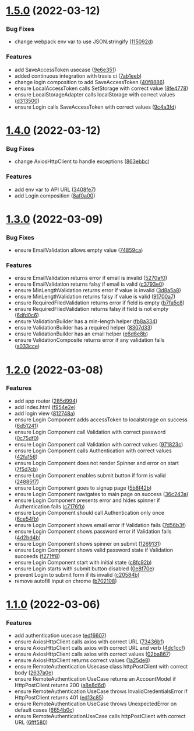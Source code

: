 # [1.5.0](https://github.com/DiegoSalas27/ReactJS-Hooks-TDD-Clean-Architecture-SOLID-e-Patterns/compare/v1.4.0...v1.5.0) (2022-03-12)


### Bug Fixes

* change webpack env var to use JSON.stringify ([115092d](https://github.com/DiegoSalas27/ReactJS-Hooks-TDD-Clean-Architecture-SOLID-e-Patterns/commit/115092d1db63ed254c127e897dfd6f3e581c0180))


### Features

* add SaveAccessToken usecase ([9e6e351](https://github.com/DiegoSalas27/ReactJS-Hooks-TDD-Clean-Architecture-SOLID-e-Patterns/commit/9e6e351630490548c16f57a93b05ce2785cdb9b1))
* added continuous integration with travis ci ([7ab1eeb](https://github.com/DiegoSalas27/ReactJS-Hooks-TDD-Clean-Architecture-SOLID-e-Patterns/commit/7ab1eeb58e3ed3734f54a5f6e8bad408349599c8))
* change login composition to add SaveAccessToken ([40f8886](https://github.com/DiegoSalas27/ReactJS-Hooks-TDD-Clean-Architecture-SOLID-e-Patterns/commit/40f8886aff92e3a64a15371a05592ac8f50701aa))
* ensure LocalAccessToken calls SetStorage with correct value ([8fe4778](https://github.com/DiegoSalas27/ReactJS-Hooks-TDD-Clean-Architecture-SOLID-e-Patterns/commit/8fe47788b456114b54ecfb64a6df93d9f0a677b3))
* ensure LocalStorageAdapter calls localStorage with correct values ([d313500](https://github.com/DiegoSalas27/ReactJS-Hooks-TDD-Clean-Architecture-SOLID-e-Patterns/commit/d313500b370e6bace22f5a2611ca58f65225f27b))
* ensure Login calls SaveAccessToken with correct values ([9c4a3fd](https://github.com/DiegoSalas27/ReactJS-Hooks-TDD-Clean-Architecture-SOLID-e-Patterns/commit/9c4a3fd58fb8505f9e978bf61823c96b971cc729))



# [1.4.0](https://github.com/DiegoSalas27/ReactJS-Hooks-TDD-Clean-Architecture-SOLID-e-Patterns/compare/v1.3.0...v1.4.0) (2022-03-12)


### Bug Fixes

* change AxiosHttpClient to handle exceptions ([863ebbc](https://github.com/DiegoSalas27/ReactJS-Hooks-TDD-Clean-Architecture-SOLID-e-Patterns/commit/863ebbcceb78702951099a84f1c89f208689af03))


### Features

* add env var to API URL ([3408fe7](https://github.com/DiegoSalas27/ReactJS-Hooks-TDD-Clean-Architecture-SOLID-e-Patterns/commit/3408fe724ed65ce41e9545a60bf21d8ecc335516))
* add Login composition ([8af0a00](https://github.com/DiegoSalas27/ReactJS-Hooks-TDD-Clean-Architecture-SOLID-e-Patterns/commit/8af0a00086f99e6ef5c2f5a9879e05d031571c2f))



# [1.3.0](https://github.com/DiegoSalas27/ReactJS-Hooks-TDD-Clean-Architecture-SOLID-e-Patterns/compare/v1.2.0...v1.3.0) (2022-03-09)


### Bug Fixes

* ensure EmailValidation allows empty value ([74859ca](https://github.com/DiegoSalas27/ReactJS-Hooks-TDD-Clean-Architecture-SOLID-e-Patterns/commit/74859caef3ec5e765757432a766c14cb1c7e2a64))


### Features

* ensure EmailValidation returns error if email is invalid ([5270af0](https://github.com/DiegoSalas27/ReactJS-Hooks-TDD-Clean-Architecture-SOLID-e-Patterns/commit/5270af0ebda3ae504abac8146481f45daf4f73b0))
* ensure EmailValidation returns falsy if email is valid ([c3793e0](https://github.com/DiegoSalas27/ReactJS-Hooks-TDD-Clean-Architecture-SOLID-e-Patterns/commit/c3793e001426438e01310df7355f7fe5b9c26379))
* ensure MinLengthValidation returns error if value is invalid ([3d8a5a8](https://github.com/DiegoSalas27/ReactJS-Hooks-TDD-Clean-Architecture-SOLID-e-Patterns/commit/3d8a5a83da2fe066f8c9a500f0fcec9f3cd573a2))
* ensure MinLengthValidation returns falsy if value is valid ([91700a7](https://github.com/DiegoSalas27/ReactJS-Hooks-TDD-Clean-Architecture-SOLID-e-Patterns/commit/91700a7b4158dd7b9617c0401f28e05d0c3a9bc7))
* ensure RequiredFiledValidation returns error if field is empty ([b7fa5c8](https://github.com/DiegoSalas27/ReactJS-Hooks-TDD-Clean-Architecture-SOLID-e-Patterns/commit/b7fa5c8d9dd268170b67b3920997fb306e678265))
* ensure RequiredFiledValidation returns falsy if field is not empty ([6dfd0c6](https://github.com/DiegoSalas27/ReactJS-Hooks-TDD-Clean-Architecture-SOLID-e-Patterns/commit/6dfd0c670278edd640aa048ca97e0993395aaf7d))
* ensure ValidationBuilder has a min-length  helper ([fb8a334](https://github.com/DiegoSalas27/ReactJS-Hooks-TDD-Clean-Architecture-SOLID-e-Patterns/commit/fb8a3345ef21c4dc16ae07e02ac4fb361d91e638))
* ensure ValidationBuilder has a required helper ([8307d33](https://github.com/DiegoSalas27/ReactJS-Hooks-TDD-Clean-Architecture-SOLID-e-Patterns/commit/8307d331c116df6274b39079f57dc6a4a1d97597))
* ensure ValidationBuilder has an email helper ([e6d6e8b](https://github.com/DiegoSalas27/ReactJS-Hooks-TDD-Clean-Architecture-SOLID-e-Patterns/commit/e6d6e8b2a8e298f096e629ee5e2845a80f39c475))
* ensure ValidationComposite returns error if any validation fails ([a033cce](https://github.com/DiegoSalas27/ReactJS-Hooks-TDD-Clean-Architecture-SOLID-e-Patterns/commit/a033cce0d15e1b42c876a06fc60ce34a214ab5bf))



# [1.2.0](https://github.com/DiegoSalas27/ReactJS-Hooks-TDD-Clean-Architecture-SOLID-e-Patterns/compare/v1.1.0...v1.2.0) (2022-03-08)


### Features

* add app router ([285d994](https://github.com/DiegoSalas27/ReactJS-Hooks-TDD-Clean-Architecture-SOLID-e-Patterns/commit/285d9943fb33b09366d31af36cd8c93138217fd8))
* add index.html ([f954e2e](https://github.com/DiegoSalas27/ReactJS-Hooks-TDD-Clean-Architecture-SOLID-e-Patterns/commit/f954e2e1436d609e89ac67287a81330500d943f8))
* add login view ([812748a](https://github.com/DiegoSalas27/ReactJS-Hooks-TDD-Clean-Architecture-SOLID-e-Patterns/commit/812748afa086002e4bf7f0aeb1016ca566105169))
* ensure Login Component adds accessToken to localstorage on success ([6d51241](https://github.com/DiegoSalas27/ReactJS-Hooks-TDD-Clean-Architecture-SOLID-e-Patterns/commit/6d512415e2ccf98d252bbab4d61fdc93986ccb11))
* ensure Login Component call Validation with correct password ([0c75df0](https://github.com/DiegoSalas27/ReactJS-Hooks-TDD-Clean-Architecture-SOLID-e-Patterns/commit/0c75df056e394ca49c8b933e8e77463f7c065801))
* ensure Login Component call Validation with correct values ([971823c](https://github.com/DiegoSalas27/ReactJS-Hooks-TDD-Clean-Architecture-SOLID-e-Patterns/commit/971823c8edb4f44d774a17d3bb057ceeb8462653))
* ensure Login Component calls Authentication with correct values ([42fa156](https://github.com/DiegoSalas27/ReactJS-Hooks-TDD-Clean-Architecture-SOLID-e-Patterns/commit/42fa156108093059b69ab8ab6263cac91bbfb530))
* ensure Login Component does not render Spinner and error on start ([7f5d7cb](https://github.com/DiegoSalas27/ReactJS-Hooks-TDD-Clean-Architecture-SOLID-e-Patterns/commit/7f5d7cb3d54891aedda310e89e52464b85013ea6))
* ensure Login Component enables submit button if form is valid ([24885f7](https://github.com/DiegoSalas27/ReactJS-Hooks-TDD-Clean-Architecture-SOLID-e-Patterns/commit/24885f76e6bc9386ad97a9ed608eb98853596e60))
* ensure Login Component goes to signup page ([5b8f42b](https://github.com/DiegoSalas27/ReactJS-Hooks-TDD-Clean-Architecture-SOLID-e-Patterns/commit/5b8f42ba0b2f7a4d5db0d9b84bc56d48e6c1d7fd))
* ensure Login Component navigates to main page on success ([36c243a](https://github.com/DiegoSalas27/ReactJS-Hooks-TDD-Clean-Architecture-SOLID-e-Patterns/commit/36c243a65b72c4e47f606c8435a4ac5fc0d7dfab))
* ensure Login Component presents error and hides spinner if Authentication fails ([c7176fb](https://github.com/DiegoSalas27/ReactJS-Hooks-TDD-Clean-Architecture-SOLID-e-Patterns/commit/c7176fb76b5b75a0a6ed4801ca59d53b0e2b25a1))
* ensure Login Component should call Authentication only once ([6ce54fb](https://github.com/DiegoSalas27/ReactJS-Hooks-TDD-Clean-Architecture-SOLID-e-Patterns/commit/6ce54fb258faa619b09ef1427509a54b32d73d7b))
* ensure Login Component shows email error if Validation fails ([7d56b3f](https://github.com/DiegoSalas27/ReactJS-Hooks-TDD-Clean-Architecture-SOLID-e-Patterns/commit/7d56b3fd76ee092c9a9c49a0c15a0a2af70dbe31))
* ensure Login Component shows password error if Validation fails ([4d2bd4b](https://github.com/DiegoSalas27/ReactJS-Hooks-TDD-Clean-Architecture-SOLID-e-Patterns/commit/4d2bd4bd7ca00e85d72778f330cf19b357f1a6fd))
* ensure Login Component shows spinner on submit ([1269131](https://github.com/DiegoSalas27/ReactJS-Hooks-TDD-Clean-Architecture-SOLID-e-Patterns/commit/12691318900326d4fb7bde568a64c5d7a806163a))
* ensure Login Component shows valid password state if Validation succeeds ([f271ff8](https://github.com/DiegoSalas27/ReactJS-Hooks-TDD-Clean-Architecture-SOLID-e-Patterns/commit/f271ff80fee98d9d6a8f31cd443bbdaf59b16768))
* ensure Login Component start with initial state ([c8fc92b](https://github.com/DiegoSalas27/ReactJS-Hooks-TDD-Clean-Architecture-SOLID-e-Patterns/commit/c8fc92bedcf294968ee9bc8da4e2678a44d1b599))
* ensure Login starts with submit button disabled ([0e8f70e](https://github.com/DiegoSalas27/ReactJS-Hooks-TDD-Clean-Architecture-SOLID-e-Patterns/commit/0e8f70eac980c12b7edb1d34f81499e636ed78eb))
* prevent Login to submit form if its invalid ([c20584b](https://github.com/DiegoSalas27/ReactJS-Hooks-TDD-Clean-Architecture-SOLID-e-Patterns/commit/c20584b36315e5f72cb971cd4ff73af68b1b5deb))
* remove autofill input on chrome ([b702108](https://github.com/DiegoSalas27/ReactJS-Hooks-TDD-Clean-Architecture-SOLID-e-Patterns/commit/b702108a277b446cbfd58f25dccda3696e8c63df))



# [1.1.0](https://github.com/DiegoSalas27/ReactJS-Hooks-TDD-Clean-Architecture-SOLID-e-Patterns/compare/edf66070b42f19380e82e9ca4a66ac712f05f740...v1.1.0) (2022-03-06)


### Features

* add authentication usecase ([edf6607](https://github.com/DiegoSalas27/ReactJS-Hooks-TDD-Clean-Architecture-SOLID-e-Patterns/commit/edf66070b42f19380e82e9ca4a66ac712f05f740))
* ensure AxiosHttpClient calls axios with correct URL ([73436bf](https://github.com/DiegoSalas27/ReactJS-Hooks-TDD-Clean-Architecture-SOLID-e-Patterns/commit/73436bfe521a96451f178301571460801b763063))
* ensure AxiosHttpClient calls axios with correct URL and verb ([4dc1ccf](https://github.com/DiegoSalas27/ReactJS-Hooks-TDD-Clean-Architecture-SOLID-e-Patterns/commit/4dc1ccf9dbf64580ebf855c29581645611856572))
* ensure AxiosHttpClient calls axios with correct values ([02ba867](https://github.com/DiegoSalas27/ReactJS-Hooks-TDD-Clean-Architecture-SOLID-e-Patterns/commit/02ba8676d9744a5a54cb6af4dd00d63f603075e7))
* ensure AxiosHttpClient returns correct values ([1a25de8](https://github.com/DiegoSalas27/ReactJS-Hooks-TDD-Clean-Architecture-SOLID-e-Patterns/commit/1a25de88ab7a6dd5c992ddb9e322c89752fbe199))
* ensure RemoteAuthentication Usecase class httpPostClient with correct body ([2637a0e](https://github.com/DiegoSalas27/ReactJS-Hooks-TDD-Clean-Architecture-SOLID-e-Patterns/commit/2637a0e1ea2c43691ca0efb0b2d2761a9026460f))
* ensure RemoteAuthentication UseCase returns an AccountModel if HttpPostClient returns 200 ([a8e8d6d](https://github.com/DiegoSalas27/ReactJS-Hooks-TDD-Clean-Architecture-SOLID-e-Patterns/commit/a8e8d6dbd8ce4c8cb6641e50bcb604c2a09bc53f))
* ensure RemoteAuthentication UseCase throws InvalidCredentialsError if HttpPostClient returns 401 ([ed13c85](https://github.com/DiegoSalas27/ReactJS-Hooks-TDD-Clean-Architecture-SOLID-e-Patterns/commit/ed13c85357830bfb938b07a6ad779a1173aa3924))
* ensure RemoteAuthentication UseCase throws UnexpectedError on default cases ([6654b0c](https://github.com/DiegoSalas27/ReactJS-Hooks-TDD-Clean-Architecture-SOLID-e-Patterns/commit/6654b0cdcb1422d6f537e8d506a0d51a89349dfb))
* ensure RemoteAuthenticationUseCase calls httpPostClient with correct URL ([6fff580](https://github.com/DiegoSalas27/ReactJS-Hooks-TDD-Clean-Architecture-SOLID-e-Patterns/commit/6fff5800e8f44a4885f492dc15c17c2e412299ba))



